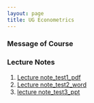 ```yaml
---
layout: page
title: UG Econometrics
---
```


### Message of Course

### Lecture Notes
1. [Lecture note_test1_pdf](https://ruc-econ.github.io/Lecture_Notes/UG_econometrics/JMLRdropout.pdf)
2. [Lecture note_test2_word](https://ruc-econ.github.io/Lecture_Notes/UG_econometrics/LaTeX画神经网络图.docx)
3. [lecture note_test3_ppt](https://ruc-econ.github.io/Lecture_Notes/Lecture_Notes/UG_econometrics/latex教程解析.ppt)
